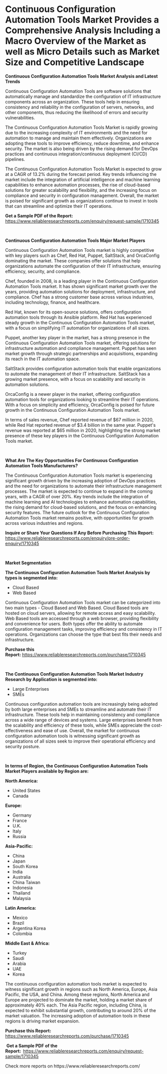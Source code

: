 <p><h1>Continuous Configuration Automation Tools Market Provides a Comprehensive Analysis Including a Macro Overview of the Market as well as Micro Details such as Market Size and Competitive Landscape</h1></p><p><strong>Continuous Configuration Automation Tools Market Analysis and Latest Trends</strong></p>
<p><p>Continuous Configuration Automation Tools are software solutions that automatically manage and standardize the configuration of IT infrastructure components across an organization. These tools help in ensuring consistency and reliability in the configuration of servers, networks, and other components, thus reducing the likelihood of errors and security vulnerabilities.</p><p>The Continuous Configuration Automation Tools Market is rapidly growing due to the increasing complexity of IT environments and the need for automation to manage and maintain them effectively. Organizations are adopting these tools to improve efficiency, reduce downtime, and enhance security. The market is also being driven by the rising demand for DevOps practices and continuous integration/continuous deployment (CI/CD) pipelines.</p><p>The Continuous Configuration Automation Tools Market is expected to grow at a CAGR of 13.2% during the forecast period. Key trends influencing the market include the integration of artificial intelligence and machine learning capabilities to enhance automation processes, the rise of cloud-based solutions for greater scalability and flexibility, and the increasing focus on compliance and security in configuration management. Overall, the market is poised for significant growth as organizations continue to invest in tools that can streamline and optimize their IT operations.</p></p>
<p><strong>Get a Sample PDF of the Report:&nbsp;</strong> <a href="https://www.reliableresearchreports.com/enquiry/request-sample/1710345">https://www.reliableresearchreports.com/enquiry/request-sample/1710345</a></p>
<p>&nbsp;</p>
<p><strong>Continuous Configuration Automation Tools Major Market Players</strong></p>
<p><p>Continuous Configuration Automation Tools market is highly competitive with key players such as Chef, Red Hat, Puppet, SaltStack, and OrcaConfig dominating the market. These companies offer solutions that help organizations automate the configuration of their IT infrastructure, ensuring efficiency, security, and compliance.</p><p>Chef, founded in 2008, is a leading player in the Continuous Configuration Automation Tools market. It has shown significant market growth over the years, providing automation solutions for deployment, infrastructure, and compliance. Chef has a strong customer base across various industries, including technology, finance, and healthcare.</p><p>Red Hat, known for its open-source solutions, offers configuration automation tools through its Ansible platform. Red Hat has experienced steady growth in the Continuous Configuration Automation Tools market, with a focus on simplifying IT automation for organizations of all sizes.</p><p>Puppet, another key player in the market, has a strong presence in the Continuous Configuration Automation Tools market, offering solutions for infrastructure automation and compliance management. Puppet has seen market growth through strategic partnerships and acquisitions, expanding its reach in the IT automation space.</p><p>SaltStack provides configuration automation tools that enable organizations to automate the management of their IT infrastructure. SaltStack has a growing market presence, with a focus on scalability and security in automation solutions.</p><p>OrcaConfig is a newer player in the market, offering configuration automation tools for organizations looking to streamline their IT operations. With a focus on simplicity and efficiency, OrcaConfig is poised for future growth in the Continuous Configuration Automation Tools market.</p><p>In terms of sales revenue, Chef reported revenue of $67 million in 2020, while Red Hat reported revenue of $3.4 billion in the same year. Puppet's revenue was reported at $65 million in 2020, highlighting the strong market presence of these key players in the Continuous Configuration Automation Tools market.</p></p>
<p>&nbsp;</p>
<p><strong>What Are The Key Opportunities For Continuous Configuration Automation Tools Manufacturers?</strong></p>
<p><p>The Continuous Configuration Automation Tools market is experiencing significant growth driven by the increasing adoption of DevOps practices and the need for organizations to automate their infrastructure management processes. The market is expected to continue to expand in the coming years, with a CAGR of over 20%. Key trends include the integration of machine learning and AI technologies to enhance automation capabilities, the rising demand for cloud-based solutions, and the focus on enhancing security features. The future outlook for the Continuous Configuration Automation Tools market remains positive, with opportunities for growth across various industries and regions.</p></p>
<p><strong>Inquire or Share Your Questions If Any Before Purchasing This Report:</strong> <a href="https://www.reliableresearchreports.com/enquiry/pre-order-enquiry/1710345">https://www.reliableresearchreports.com/enquiry/pre-order-enquiry/1710345</a></p>
<p>&nbsp;</p>
<p><strong>Market Segmentation</strong></p>
<p><strong>The Continuous Configuration Automation Tools Market Analysis by types is segmented into:</strong></p>
<p><ul><li>Cloud Based</li><li>Web Based</li></ul></p>
<p><p>Continuous Configuration Automation Tools market can be categorized into two main types - Cloud Based and Web Based. Cloud Based tools are hosted on cloud servers, allowing for remote access and easy scalability. Web Based tools are accessed through a web browser, providing flexibility and convenience for users. Both types offer the ability to automate configuration management tasks, improving efficiency and consistency in IT operations. Organizations can choose the type that best fits their needs and infrastructure.</p></p>
<p><strong>Purchase this Report:&nbsp;</strong><a href="https://www.reliableresearchreports.com/purchase/1710345">https://www.reliableresearchreports.com/purchase/1710345</a></p>
<p>&nbsp;</p>
<p><strong>The Continuous Configuration Automation Tools Market Industry Research by Application is segmented into:</strong></p>
<p><ul><li>Large Enterprises</li><li>SMEs</li></ul></p>
<p><p>Continuous configuration automation tools are increasingly being adopted by both large enterprises and SMEs to streamline and automate their IT infrastructure. These tools help in maintaining consistency and compliance across a wide range of devices and systems. Large enterprises benefit from the scalability and efficiency of these tools, while SMEs appreciate the cost-effectiveness and ease of use. Overall, the market for continuous configuration automation tools is witnessing significant growth as organizations of all sizes seek to improve their operational efficiency and security posture.</p></p>
<p>&nbsp;</p>
<p><strong>In terms of Region, the Continuous Configuration Automation Tools Market Players available by Region are:</strong></p>
<p>
    <p> <strong> North America: </strong>
        <ul>
            <li>United States</li>
            <li>Canada</li>
        </ul>
        </p> 
    <p> <strong> Europe: </strong>
        <ul>
            <li>Germany</li>
            <li>France</li>
            <li>U.K.</li>
            <li>Italy</li>
            <li>Russia</li>
        </ul>
        </p> 
    <p> <strong> Asia-Pacific: </strong>
        <ul>
            <li>China</li>
            <li>Japan</li>
            <li>South Korea</li>
            <li>India</li>
            <li>Australia</li>
            <li>China Taiwan</li>
            <li>Indonesia</li>
            <li>Thailand</li>
            <li>Malaysia</li>
        </ul>
        </p> 
    <p> <strong> Latin America: </strong>
        <ul>
            <li>Mexico</li>
            <li>Brazil</li>
            <li>Argentina Korea</li>
            <li>Colombia</li>
        </ul>
        </p> 
    <p> <strong> Middle East & Africa: </strong>
        <ul>
            <li>Turkey</li>
            <li>Saudi</li>
            <li>Arabia</li>
            <li>UAE</li>
            <li>Korea</li>
        </ul>
    </p>
    </p>
<p><p>The continuous configuration automation tools market is expected to witness significant growth in regions such as North America, Europe, Asia Pacific, the USA, and China. Among these regions, North America and Europe are projected to dominate the market, holding a market share of approximately 40% each. The Asia Pacific region, including China, is expected to exhibit substantial growth, contributing to around 20% of the market valuation. The increasing adoption of automation tools in these regions is driving market expansion.</p></p>
<p><strong>Purchase this Report: </strong><a href="https://www.reliableresearchreports.com/purchase/1710345">https://www.reliableresearchreports.com/purchase/1710345</a></p>
<p>&nbsp;<strong>Get a Sample PDF of the Report:&nbsp;&nbsp;</strong><a href="https://www.reliableresearchreports.com/enquiry/request-sample/1710345">https://www.reliableresearchreports.com/enquiry/request-sample/1710345</a></p>
<p><strong></strong></p>
<p>Check more reports on https://www.reliableresearchreports.com/</p>